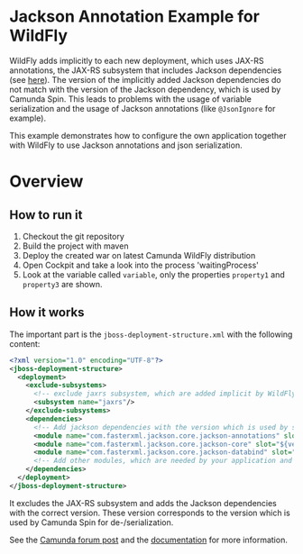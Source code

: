 Jackson Annotation Example for WildFly
==========================================

WildFly adds implicitly to each new deployment, which uses JAX-RS annotations, the JAX-RS subsystem that includes Jackson dependencies (see [here][WFLY-31]).
The version of the implicitly added Jackson dependencies do not match with the version of the Jackson dependency,
which is used by Camunda Spin. This leads to problems with the usage of variable serialization and the usage of Jackson annotations (like `@JsonIgnore` for example).

This example demonstrates how to configure the own application together with WildFly to use Jackson annotations
and json serialization.

# Overview

## How to run it

1. Checkout the git repository
2. Build the project with maven
3. Deploy the created war on latest Camunda WildFly distribution
4. Open Cockpit and take a look into the process 'waitingProcess'
5. Look at the variable called `variable`, only the properties `property1` and `property3` are shown.

## How it works

The important part is the `jboss-deployment-structure.xml` with the following content:

```xml
<?xml version="1.0" encoding="UTF-8"?>
<jboss-deployment-structure>
  <deployment>
    <exclude-subsystems>
      <!-- exclude jaxrs subsystem, which are added implicit by WildFly -->
      <subsystem name="jaxrs"/>
    </exclude-subsystems>
    <dependencies>
      <!-- Add jackson dependencies with the version which is used by spin. -->
      <module name="com.fasterxml.jackson.core.jackson-annotations" slot="${version}" export="true"/>
      <module name="com.fasterxml.jackson.core.jackson-core" slot="${version}" export="true"/>
      <module name="com.fasterxml.jackson.core.jackson-databind" slot="${version}" export="true"/>
      <!-- Add other modules, which are needed by your application and part of the jaxrs subsystem -->
    </dependencies>
  </deployment>
</jboss-deployment-structure>
```

It excludes the JAX-RS subsystem and adds the Jackson dependencies with the correct version.
These version corresponds to the version which is used by Camunda Spin for de-/serialization.

See the [Camunda forum post](https://forum.camunda.org/t/camunda-json-marshalling-and-jsonignore/271/19)
and the [documentation](https://docs.camunda.org/manual/7.22/installation/full/jboss/manual/#problems-with-jackson-annotations) for more information.

[WFLY-31]: https://docs.wildfly.org/31/Developer_Guide.html#Implicit_module_dependencies_for_deployments